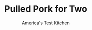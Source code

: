 ---
layout: ../../layouts/MarkdownPostLayout.astro
title: Pulled Pork for Two
author: America's Test Kitchen
pubDate: 2023-03-15
description: "Given the time it takes (and food it makes), pulled pork calls for a crowd. Could we bring it indoors for a party of two?"
image_url: https://res.cloudinary.com/hksqkdlah/image/upload/ar_1:1,c_fill,dpr_2.0,f_auto,fl_lossy.progressive.strip_profile,g_faces:auto,q_auto:low,w_344/8602_sfs-pulledpork-17-276089
tags: ["Main Courses","Pork","For Two"]
calories: 3071
protein: 147
carbohydrates: 63
fats: 
fiber: 3
ingredients: ["3 pounds, bone-in blade-cut pork chops (see note)","1/4 cup, packed dark brown sugar","1 tablespoon, paprika","1 teaspoon, chili powder","1 teaspoon, ground cumin","1/2 teaspoon, salt","1 teaspoon, pepper","2 slices, bacon, chopped fine","1 , onion, chopped","2 , garlic cloves, minced","3/4 cup, ketchup","1/2 cup, cider vinegar"]
serves: 2
time: ""
instructions: ["BROWN PORK Adjust oven rack to lower-middle position and heat oven to 300 degrees. Cut chops away from bones and slice meat into 1-inch-thick strips. Combine 1 tablespoon brown sugar, paprika, chili powder, cumin, salt, and pepper in bowl. Pat pork dry with paper towels and rub with spice mixture. Cook bacon in Dutch oven over medium heat until crisp, 4 to 6 minutes. Using slotted spoon, transfer bacon to paper towel-lined plate. Brown pork in 2 batches, 3 to 4 minutes per side, and transfer to second plate.","BRAISE PORK Add onion to pot and cook until softened, about 5 minutes. Stir in garlic and cook until fragrant, about 30 seconds. Stir in ketchup, vinegar, and remaining brown sugar, scraping up any browned bits, and bring to boil. Return bacon and browned pork and any accumulated juices to pot. Transfer to oven and braise, covered, until pork is fork-tender, about 1½ hours.","SHRED PORK Transfer pork to bowl and, using 2 forks, shred into bite-size pieces. Return pork to Dutch oven and toss to combine. Serve."]
nutrition: ["2969 mg Potassium","1538 mg Phosphorus","219 mg Calcium","7 mg Iron","212 mg Magnesium","2020 mg Sodium","12 mg Zinc","74 g Fat","48 mg Niacin (B3)","29 g Monounsaturated","10 g Polyunsaturated","1 mg Riboflavin (B2)","3 mg Thiamin (B1)","9 mg Vitamin C","3 µg Vitamin D","488 mg Cholesterol","24 g Saturated","3 g Fiber","22 µg Folate (food)","49 g Sugars","9 µg Vitamin K","663 g Water","63 g Carbs","22 µg Folate equivalent (total)","147 g Protein","3 mg Vitamin E","3 µg Vitamin B12","5 mg Vitamin B6","145 µg Vitamin A","1535 kcal Energy","26 g Sugars, added","3071 calories"]
notes: "Use pork blade chops that are 1/2 to 3/4-inch thick. This recipe makes enough for 2 deli-style large sandwich buns or 4 regular soft hamburger buns."
---